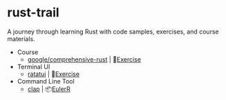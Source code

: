 # rust-trail
A journey through learning Rust with code samples, exercises, and course materials.

- Course
    - [google/comprehensive-rust](https://google.github.io/comprehensive-rust) | 🤖[Exercise](/comprehensive-rust/)
- Terminal UI
    - [ratatui](https://ratatui.rs/) | 🤖[Exercise](/ratatui-turorial/)
- Command Line Tool
    - [clap](https://github.com/clap-rs/clap) | 📦[EulerR](https://github.com/Mulander-J/eulerr)